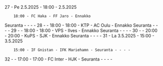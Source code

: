 27 - Pe 2.5.2025 - 18:00 - 2.5.2025
        
        18:00 - FC Haka - FF Jaro - Ennakko
Seuranta - - - -
28 -  - 18:00 - 18:00 - KTP - AC Oulu - Ennakko
Seuranta - - - -
29 -  - 18:00 - 18:00 - VPS - Ilves - Ennakko
Seuranta - - - -
30 -  - 20:00 - 20:00 - KuPS - SJK - Ennakko
Seuranta - - - -
31 - La 3.5.2025 - 15:00 - 3.5.2025
        
        15:00 - IF Gnistan - IFK Mariehamn - Seuranta - - - -
32 -  - 17:00 - 17:00 - FC Inter - HJK - Seuranta - - - -
